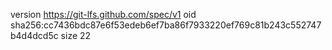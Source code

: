 version https://git-lfs.github.com/spec/v1
oid sha256:cc7436bdc87e6f53edeb6ef7ba86f7933220ef769c81b243c552747b4d4dcd5c
size 22
